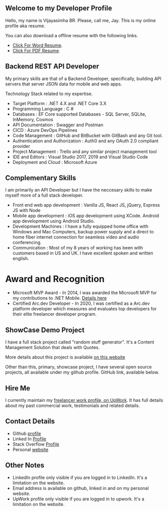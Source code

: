## Welcome to my Developer Profile

Hello, my name is Vijayasimha BR. Please, call me, Jay. This is my online profile aka resume. 

You can also download a offline resume with the following links. 

* [Click For Word Resume](resume/VijayasimhaBR.docx).
* [Click For PDF Resume](resume/VijayasimhaBR.pdf).

## Backend REST API Developer

My primary skills are that of a Backend Developer, specifically, building API servers that server JSON data for mobile and web apps. 

Technology Stack related to my expertise.

* Target Platform : .NET 4.X and .NET Core 3.X
* Programming Language : C # 
* Databases : EF Core supported Databases - SQL Server, SQLite, InMemory, Cosmos
* API Documentation : Swagger and Postman
* CICD : Azure DevOps Pipelines
* Code Management : GitHub and BitBucket with GitBash and any Git tool.
* Authentication and Authorization : Auth0 and any OAuth 2.0 compliant provider
* Project Management : Trello and any similar project management tool
* IDE and Editors : Visual Studio 2017, 2019 and Visual Studio Code
* Deployment and Cloud : Microsoft Azure

## Complementary Skills

I am primarily an API Developer but I have the neccesary skills to make myself more of a full stack developer. 

* Front end web app development : Vanilla JS, React JS, jQuery, Express JS with Node
* Mobile app development : iOS app development using XCode. Android app development using Android Studio.
* Development Machines : I have a fully equipped home office with Windows and Mac Computers, backup power supply and a direct to home fiber internet connection for seamless video and audio conferencing.
* Communication : Most of my 8 years of working has been with customers based in US and UK. I have excellent spoken and written english.

# Award and Recognition

* Microsoft MVP Award - In 2014, I was awarded the Microsoft MVP for my contributions to .NET Mobile. [Details here](https://mvp.microsoft.com/en-us/PublicProfile/5000415)
* Certified Arc.dev Developer - In 2020, I was certified as a Arc.dev platform developer which measures and evaluates top developers for their elite freelancer developer program.

## ShowCase Demo Project

I have a full stack project called "random stuff generator". It's a Content Management Solution that deals with Quotes. 

More details about this project is available [on this website](https://jay-study-nildana.github.io/RandomStuffDocs/)

Other than this, primary, showcase project, I have several open source projects, all available under my github profile. GitHub link, available below.

## Hire Me

I currently maintain my [freelancer work profile, on UpWork](https://www.upwork.com/freelancers/~01904029c2e21585f4). It has full details about my past commercial work, testimonials and related details. 

## Contact Details

- Github [profile](https://github.com/Jay-study-nildana)
- Linked In [Profile](https://www.linkedin.com/in/vijayasimhabr)
- Stack Overflow [Profile](https://stackoverflow.com/story/vijayasimhabr)
- Personal [website](https://stories.thechalakas.com)

## Other Notes

- LinkedIn profile only visible if you are logged in to LinkedIn. It's a limitation on the website.
- Email address is available on github, linked in and on my personal website.
- UpWork profile only visible if you are logged in to upwork. It's a limitation on the website.
